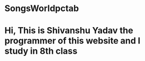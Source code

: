 # SongsWorldpctab
# Hi, This is Shivanshu Yadav the programmer of this website and I study in 8th class
